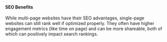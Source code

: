 #### SEO Benefits
While multi-page websites have their SEO advantages, single-page websites can still rank well if optimized properly. They often have higher engagement metrics (like time on page) and can be more shareable, both of which can positively impact search rankings.